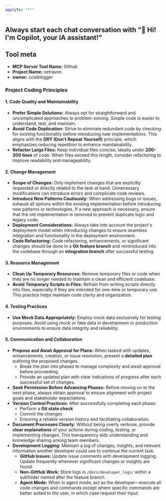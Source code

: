 ```yaml
---
applyTo: "**"
---
```


## Always start each chat conversation with "🤖 Hi! I'm Copilot, your IA assistant!"

## Tool meta 
- **MCP Server Tool Name:** Github 
- **Project Name:** netraven
- **owner:** ccieblogger

### **Project Coding Principles**

#### **1. Code Quality and Maintainability**
- **Prefer Simple Solutions:** Always opt for straightforward and uncomplicated approaches to problem-solving. Simple code is easier to understand, test, and maintain.  
- **Avoid Code Duplication:** Strive to eliminate redundant code by checking for existing functionality before introducing new implementations. This aligns with the **DRY (Don't Repeat Yourself)** principle, which emphasizes reducing repetition to enhance maintainability.  
- **Refactor Large Files:** Keep individual files concise, ideally under **200-300 lines** of code. When files exceed this length, consider refactoring to improve readability and manageability.  

#### **2. Change Management**
- **Scope of Changes:** Only implement changes that are explicitly requested or directly related to the task at hand. Unnecessary modifications can introduce errors and complicate code reviews.  
- **Introduce New Patterns Cautiously:** When addressing bugs or issues, exhaust all options within the existing implementation before introducing new patterns or technologies. If a new approach is necessary, ensure that the old implementation is removed to prevent duplicate logic and legacy code.  
- **Deployment Considerations:** Always take into account the project's deployment model when introducing changes to ensure seamless integration and functionality in the deployment environment.  
- **Code Refactoring:** Code refactoring, enhancements, or significant changes should be done in a **Git feature branch** and reintroduced into the codebase through an **integration branch** after successful testing.  

#### **3. Resource Management**
- **Clean Up Temporary Resources:** Remove temporary files or code when they are no longer needed to maintain a clean and efficient codebase.  
- **Avoid Temporary Scripts in Files:** Refrain from writing scripts directly into files, especially if they are intended for one-time or temporary use. This practice helps maintain code clarity and organization.  

#### **4. Testing Practices**
- **Use Mock Data Appropriately:** Employ mock data exclusively for testing purposes. Avoid using mock or fake data in development or production environments to ensure data integrity and reliability.  

#### **5. Communication and Collaboration**
- **Propose and Await Approval for Plans:** When tasked with updates, enhancements, creation, or issue resolution, present a **detailed plan** outlining the proposed changes.  
   - Break the plan into phases to manage complexity and await approval before proceeding.  
   - Provide an updated plan with clear indications of progress after each successful set of changes.  
- **Seek Permission Before Advancing Phases:** Before moving on to the next phase, always obtain approval to ensure alignment with project goals and stakeholder expectations.  
- **Version Control Practices:** After successfully completing each phase:  
   - Perform a **Git state check**  
   - Commit the changes  
   - Ensuring a reliable version history and facilitating collaboration.  
- **Document Processes Clearly:** Without being overly verbose, provide **clear explanations** of your actions during coding, testing, or implementing changes. This transparency aids understanding and knowledge sharing among team members.  
- **Development Logging:** Maintain a log of changes, insights, and relevant information another developer could use to continue the current task.  
   - **GitHub Issues:** Update issue comments with development logging. Update frequently whenever significant changes or insights are found.  
   - **Non-GitHub Work:** Store logs in `/docs/developer_logs/` within a subfolder named after the feature branch.  
   - **Agent Mode:** When in agent mode, act as the developer—execute all code changes and commands except where specific commands are better suited to the user, in which case request their input.  